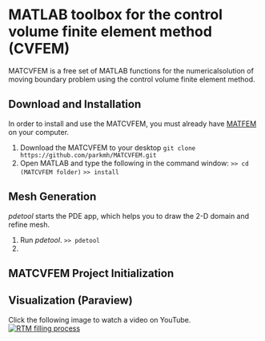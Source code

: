# MATLAB toolbox for the control volume finite element method (CVFEM)
MATCVFEM is a free set of MATLAB functions for the numericalsolution of moving boundary problem using the control volume finite element method. 
## Download and Installation
In order to install and use the MATCVFEM, you must already have [MATFEM](https://github.com/parkmh/MATFEM) on your computer. 
1. Download the MATCVFEM to your desktop
`git clone https://github.com/parkmh/MATCVFEM.git`
2. Open MATLAB and type the following in the command window:
`>> cd (MATCVFEM folder)`
`>> install`

## Mesh Generation
*pdetool* starts the PDE app, which helps you to draw the 2-D domain and refine mesh.
1. Run *pdetool*.
`>> pdetool`
2. 
## MATCVFEM Project Initialization

## Visualization (Paraview)
Click the following image to watch a video on YouTube.
[![RTM filling process](https://github.com/parkmh/MATCVFEM/blob/master/figures/rtm_filling.png)](https://www.youtube.com/watch?v=tRP03DLsxYA)
